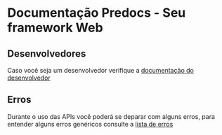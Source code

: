 # Documentação Predocs - Seu framework Web

## Desenvolvedores

Caso você seja um desenvolvedor verifique a [documentação do desenvolvedor](/docs/predocs/index.md)

## Erros

Durante o uso das APIs você poderá se deparar com alguns erros, para entender alguns erros genéricos consulte a [lista de erros](/docs/errors/index.md)
